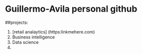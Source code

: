 # Guillermo-Avila personal github
##projects:

1. [retail analaytics] (https:linkmehere.com)
2. Business intelligence
3. Data science
4. 
